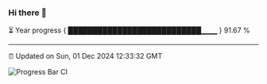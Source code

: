 ### Hi there 👋

⏳ Year progress { ███████████████████████████▁▁▁ } 91.67 %

---

⏰ Updated on Sun, 01 Dec 2024 12:33:32 GMT

![Progress Bar CI](https://github.com/liununu/liununu/workflows/Progress%20Bar%20CI/badge.svg)
